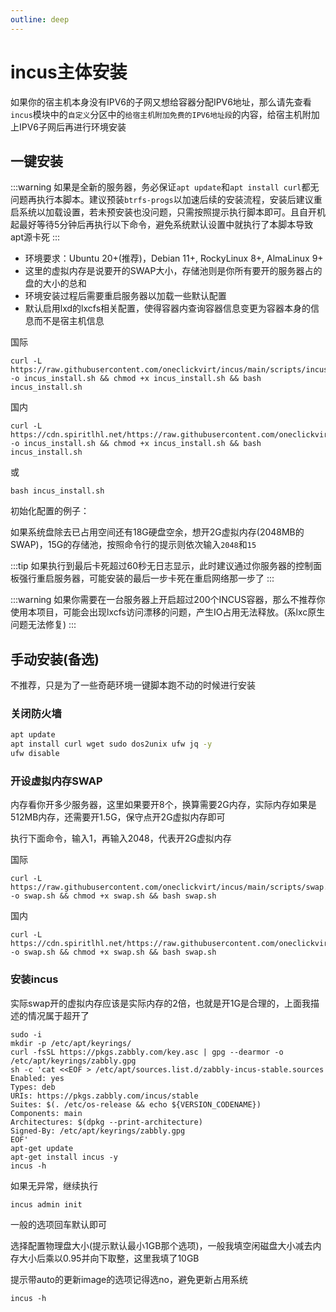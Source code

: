 ```yaml
---
outline: deep
---
```


# incus主体安装

如果你的宿主机本身没有IPV6的子网又想给容器分配IPV6地址，那么请先查看```incus```模块中的```自定义```分区中的```给宿主机附加免费的IPV6地址段```的内容，给宿主机附加上IPV6子网后再进行环境安装

## 一键安装

:::warning
如果是全新的服务器，务必保证```apt update```和```apt install curl```都无问题再执行本脚本。建议预装```btrfs-progs```以加速后续的安装流程，安装后建议重启系统以加载设置，若未预安装也没问题，只需按照提示执行脚本即可。且自开机起最好等待5分钟后再执行以下命令，避免系统默认设置中就执行了本脚本导致apt源卡死
:::

- 环境要求：Ubuntu 20+(推荐)，Debian 11+,  RockyLinux 8+, AlmaLinux 9+
- 这里的虚拟内存是说要开的SWAP大小，存储池则是你所有要开的服务器占的盘的大小的总和
- 环境安装过程后需要重启服务器以加载一些默认配置
- 默认启用lxd的lxcfs相关配置，使得容器内查询容器信息变更为容器本身的信息而不是宿主机信息

国际

```shell
curl -L https://raw.githubusercontent.com/oneclickvirt/incus/main/scripts/incus_install.sh -o incus_install.sh && chmod +x incus_install.sh && bash incus_install.sh
```

国内

```shell
curl -L https://cdn.spiritlhl.net/https://raw.githubusercontent.com/oneclickvirt/incus/main/scripts/incus_install.sh -o incus_install.sh && chmod +x incus_install.sh && bash incus_install.sh
```

或

```shell
bash incus_install.sh
```

初始化配置的例子：

如果系统盘除去已占用空间还有18G硬盘空余，想开2G虚拟内存(2048MB的SWAP)，15G的存储池，按照命令行的提示则依次输入```2048```和```15```

:::tip
如果执行到最后卡死超过60秒无日志显示，此时建议通过你服务器的控制面板强行重启服务器，可能安装的最后一步卡死在重启网络那一步了
:::

:::warning
如果你需要在一台服务器上开启超过200个INCUS容器，那么不推荐你使用本项目，可能会出现lxcfs访问漂移的问题，产生IO占用无法释放。(系lxc原生问题无法修复)
:::

## 手动安装(备选)

不推荐，只是为了一些奇葩环境一键脚本跑不动的时候进行安装

### 关闭防火墙

```bash
apt update
apt install curl wget sudo dos2unix ufw jq -y
ufw disable
```

### 开设虚拟内存SWAP

内存看你开多少服务器，这里如果要开8个，换算需要2G内存，实际内存如果是512MB内存，还需要开1.5G，保守点开2G虚拟内存即可

执行下面命令，输入1，再输入2048，代表开2G虚拟内存

国际

```shell
curl -L https://raw.githubusercontent.com/oneclickvirt/incus/main/scripts/swap.sh -o swap.sh && chmod +x swap.sh && bash swap.sh
```

国内

```shell
curl -L https://cdn.spiritlhl.net/https://raw.githubusercontent.com/oneclickvirt/incus/main/scripts/swap.sh -o swap.sh && chmod +x swap.sh && bash swap.sh
```

### 安装incus

实际swap开的虚拟内存应该是实际内存的2倍，也就是开1G是合理的，上面我描述的情况属于超开了

```
sudo -i
mkdir -p /etc/apt/keyrings/
curl -fsSL https://pkgs.zabbly.com/key.asc | gpg --dearmor -o /etc/apt/keyrings/zabbly.gpg
sh -c 'cat <<EOF > /etc/apt/sources.list.d/zabbly-incus-stable.sources
Enabled: yes
Types: deb
URIs: https://pkgs.zabbly.com/incus/stable
Suites: $(. /etc/os-release && echo ${VERSION_CODENAME})
Components: main
Architectures: $(dpkg --print-architecture)
Signed-By: /etc/apt/keyrings/zabbly.gpg
EOF'
apt-get update
apt-get install incus -y
incus -h
```

如果无异常，继续执行

```
incus admin init
```

一般的选项回车默认即可

选择配置物理盘大小(提示默认最小1GB那个选项)，一般我填空闲磁盘大小减去内存大小后乘以0.95并向下取整，这里我填了10GB

提示带auto的更新image的选项记得选no，避免更新占用系统

```
incus -h
```
